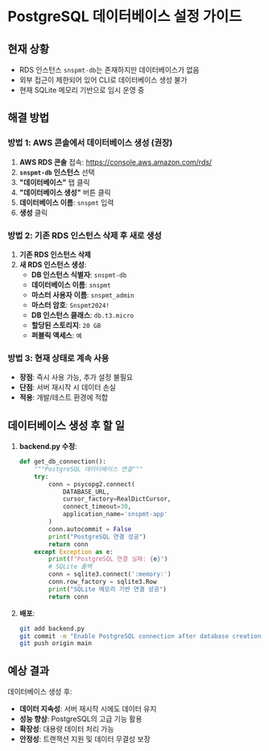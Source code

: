 # PostgreSQL 데이터베이스 설정 가이드

## 현재 상황
- RDS 인스턴스 `snspmt-db`는 존재하지만 데이터베이스가 없음
- 외부 접근이 제한되어 있어 CLI로 데이터베이스 생성 불가
- 현재 SQLite 메모리 기반으로 임시 운영 중

## 해결 방법

### 방법 1: AWS 콘솔에서 데이터베이스 생성 (권장)

1. **AWS RDS 콘솔** 접속: https://console.aws.amazon.com/rds/
2. **`snspmt-db` 인스턴스** 선택
3. **"데이터베이스"** 탭 클릭
4. **"데이터베이스 생성"** 버튼 클릭
5. **데이터베이스 이름**: `snspmt` 입력
6. **생성** 클릭

### 방법 2: 기존 RDS 인스턴스 삭제 후 새로 생성

1. **기존 RDS 인스턴스 삭제**
2. **새 RDS 인스턴스 생성**:
   - **DB 인스턴스 식별자**: `snspmt-db`
   - **데이터베이스 이름**: `snspmt`
   - **마스터 사용자 이름**: `snspmt_admin`
   - **마스터 암호**: `Snspmt2024!`
   - **DB 인스턴스 클래스**: `db.t3.micro`
   - **할당된 스토리지**: `20 GB`
   - **퍼블릭 액세스**: `예`

### 방법 3: 현재 상태로 계속 사용

- **장점**: 즉시 사용 가능, 추가 설정 불필요
- **단점**: 서버 재시작 시 데이터 손실
- **적용**: 개발/테스트 환경에 적합

## 데이터베이스 생성 후 할 일

1. **backend.py 수정**:
   ```python
   def get_db_connection():
       """PostgreSQL 데이터베이스 연결"""
       try:
           conn = psycopg2.connect(
               DATABASE_URL,
               cursor_factory=RealDictCursor,
               connect_timeout=30,
               application_name='snspmt-app'
           )
           conn.autocommit = False
           print("PostgreSQL 연결 성공")
           return conn
       except Exception as e:
           print(f"PostgreSQL 연결 실패: {e}")
           # SQLite 폴백
           conn = sqlite3.connect(':memory:')
           conn.row_factory = sqlite3.Row
           print("SQLite 메모리 기반 연결 성공")
           return conn
   ```

2. **배포**:
   ```bash
   git add backend.py
   git commit -m "Enable PostgreSQL connection after database creation"
   git push origin main
   ```

## 예상 결과

데이터베이스 생성 후:
- **데이터 지속성**: 서버 재시작 시에도 데이터 유지
- **성능 향상**: PostgreSQL의 고급 기능 활용
- **확장성**: 대용량 데이터 처리 가능
- **안정성**: 트랜잭션 지원 및 데이터 무결성 보장
